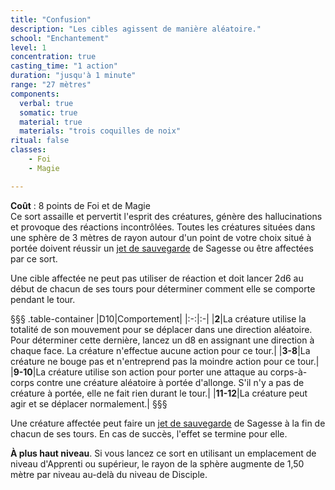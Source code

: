 ```yaml
---
title: "Confusion"
description: "Les cibles agissent de manière aléatoire."
school: "Enchantement"
level: 1
concentration: true
casting_time: "1 action"
duration: "jusqu'à 1 minute"
range: "27 mètres"
components:
  verbal: true
  somatic: true
  material: true
  materials: "trois coquilles de noix"
ritual: false
classes:
    - Foi
    - Magie

---
```

**Coût** : 8 points de Foi et de Magie  
Ce sort assaille et pervertit l'esprit des créatures, génère des hallucinations et provoque des réactions incontrôlées. Toutes les créatures situées dans une sphère de 3 mètres de rayon autour d'un point de votre choix situé à portée doivent réussir un [jet de sauvegarde](/utiliser-les-caracteristiques/#jets-de-sauvegarde) de Sagesse ou être affectées par ce sort.

Une cible affectée ne peut pas utiliser de réaction et doit lancer 2d6 au début de chacun de ses tours pour déterminer comment elle se comporte pendant le tour.

§§§ .table-container
|D10|Comportement|
|:-:|:-|
|**2**|La créature utilise la totalité de son mouvement pour se déplacer dans une direction aléatoire. Pour déterminer cette dernière, lancez un d8 en assignant une direction à chaque face. La créature n'effectue aucune action pour ce tour.|
|**3-8**|La créature ne bouge pas et n'entreprend pas la moindre action pour ce tour.|
|**9-10**|La créature utilise son action pour porter une attaque au corps-à-corps contre une créature aléatoire à portée d'allonge. S'il n'y a pas de créature à portée, elle ne fait rien durant le tour.|
|**11-12**|La créature peut agir et se déplacer normalement.|
§§§

Une créature affectée peut faire un [jet de sauvegarde](/utiliser-les-caracteristiques/#jets-de-sauvegarde) de Sagesse à la fin de chacun de ses tours. En cas de succès, l'effet se termine pour elle.

**À plus haut niveau**. Si vous lancez ce sort en utilisant un emplacement de niveau d'Apprenti ou supérieur, le rayon de la sphère augmente de 1,50 mètre par niveau au-delà du niveau de Disciple.
